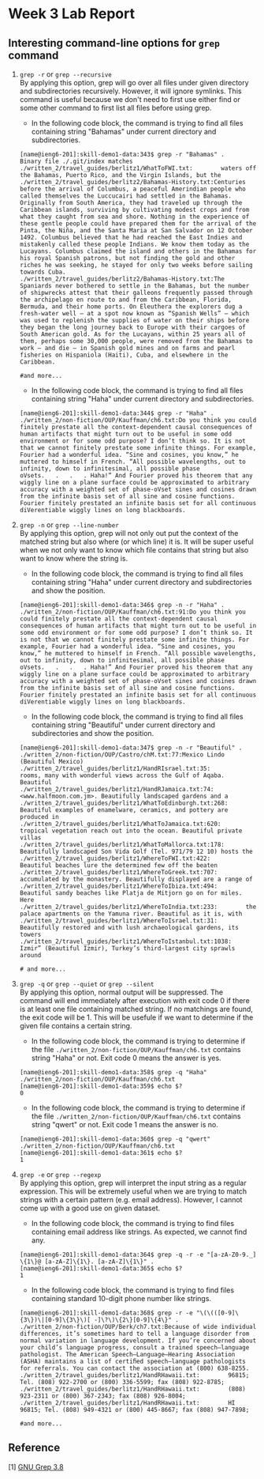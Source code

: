 # Week 3 Lab Report

## Interesting command-line options for ```grep``` command

1. ```grep -r``` or ```grep --recursive```<br>
By applying this option, grep will go over all files under given directory and subdirectories recursively. However, it will ignore symlinks. This command is useful because we don't need to first use either find or some other command to first list all files before using grep.<br>
    - In the following code block, the command is trying to find all files containing string "Bahamas" under current directory and subdirectories.


    ```
    [name@ieng6-201]:skill-demo1-data:343$ grep -r "Bahamas" .
    Binary file ./.git/index matches
    ./written_2/travel_guides/berlitz1/WhatToFWI.txt:        waters off the Bahamas, Puerto Rico, and the Virgin Islands, but the
    ./written_2/travel_guides/berlitz2/Bahamas-History.txt:Centuries before the arrival of Columbus, a peaceful Amerindian people who called themselves the Luccucairi had settled in the Bahamas. Originally from South America, they had traveled up through the Caribbean islands, surviving by cultivating modest crops and from what they caught from sea and shore. Nothing in the experience of these gentle people could have prepared them for the arrival of the Pinta, the Niña, and the Santa Maria at San Salvador on 12 October 1492. Columbus believed that he had reached the East Indies and mistakenly called these people Indians. We know them today as the Lucayans. Columbus claimed the island and others in the Bahamas for his royal Spanish patrons, but not finding the gold and other riches he was seeking, he stayed for only two weeks before sailing towards Cuba.
    ./written_2/travel_guides/berlitz2/Bahamas-History.txt:The Spaniards never bothered to settle in the Bahamas, but the number of shipwrecks attest that their galleons frequently passed through the archipelago en route to and from the Caribbean, Florida, Bermuda, and their home ports. On Eleuthera the explorers dug a fresh-water well — at a spot now known as “Spanish Wells” — which was used to replenish the supplies of water on their ships before they began the long journey back to Europe with their cargoes of South American gold. As for the Lucayans, within 25 years all of them, perhaps some 30,000 people, were removed from the Bahamas to work — and die — in Spanish gold mines and on farms and pearl fisheries on Hispaniola (Haiti), Cuba, and elsewhere in the Caribbean.

    #and more...
    ```

    - In the following code block, the command is trying to find all files containing string "Haha" under current directory and subdirectories.


    ```
    [name@ieng6-201]:skill-demo1-data:344$ grep -r "Haha" .
    ./written_2/non-fiction/OUP/Kauffman/ch6.txt:Do you think you could finitely prestate all the context-dependent causal consequences of human artifacts that might turn out to be useful in some odd environment or for some odd purpose? I don’t think so. It is not that we cannot finitely prestate some infinite things. For example, Fourier had a wonderful idea. “Sine and cosines, you know,” he muttered to himself in French. “All possible wavelengths, out to infinity, down to infinitesimal, all possible phase oVsets.   .   .   . Haha!” And Fourier proved his theorem that any wiggly line on a plane surface could be approximated to arbitrary accuracy with a weighted set of phase-oVset sines and cosines drawn from the infinite basis set of all sine and cosine functions. Fourier finitely prestated an infinite basis set for all continuous diVerentiable wiggly lines on long blackboards.
    ```

1. ```grep -n``` or ```grep --line-number```<br>
By applying this option, grep will not only out put the context of the matched string but also where (or which line) it is. It will be super useful when we not only want to know which file contains that string but also want to know where the string is.<br>
    - In the following code block, the command is trying to find all files containing string "Haha" under current directory and subdirectories and show the position.


    ```
    [name@ieng6-201]:skill-demo1-data:346$ grep -n -r "Haha" .
    ./written_2/non-fiction/OUP/Kauffman/ch6.txt:91:Do you think you could finitely prestate all the context-dependent causal consequences of human artifacts that might turn out to be useful in some odd environment or for some odd purpose? I don’t think so. It is not that we cannot finitely prestate some infinite things. For example, Fourier had a wonderful idea. “Sine and cosines, you know,” he muttered to himself in French. “All possible wavelengths, out to infinity, down to infinitesimal, all possible phase oVsets.   .   .   . Haha!” And Fourier proved his theorem that any wiggly line on a plane surface could be approximated to arbitrary accuracy with a weighted set of phase-oVset sines and cosines drawn from the infinite basis set of all sine and cosine functions. Fourier finitely prestated an infinite basis set for all continuous diVerentiable wiggly lines on long blackboards.
    ```

    - In the following code block, the command is trying to find all files containing string "Beautiful" under current directory and subdirectories and show the position.


    ```
    [name@ieng6-201]:skill-demo1-data:347$ grep -n -r "Beautiful" .
    ./written_2/non-fiction/OUP/Castro/chM.txt:77:Mexico Lindo (Beautiful Mexico)
    ./written_2/travel_guides/berlitz1/HandRIsrael.txt:35:        rooms, many with wonderful views across the Gulf of Aqaba. Beautiful
    ./written_2/travel_guides/berlitz1/HandRJamaica.txt:74:        <www.halfmoon.com.jm>. Beautifully landscaped gardens and a
    ./written_2/travel_guides/berlitz1/WhatToEdinburgh.txt:268:        Beautiful examples of enamelware, ceramics, and pottery are produced in
    ./written_2/travel_guides/berlitz1/WhatToJamaica.txt:620:        tropical vegetation reach out into the ocean. Beautiful private villas
    ./written_2/travel_guides/berlitz1/WhatToMallorca.txt:178:        Beautifully landscaped Son Vida Golf (Tel. 971/79 12 10) hosts the
    ./written_2/travel_guides/berlitz1/WhereToFWI.txt:422:        Beautiful beaches lure the determined few off the beaten
    ./written_2/travel_guides/berlitz1/WhereToGreek.txt:707:        accumulated by the monastery. Beautifully displayed are a range of
    ./written_2/travel_guides/berlitz1/WhereToIbiza.txt:494:        Beautiful sandy beaches like Platja de Mitjorn go on for miles. Here
    ./written_2/travel_guides/berlitz1/WhereToIndia.txt:233:        the palace apartments on the Yamuna river. Beautiful as it is, with
    ./written_2/travel_guides/berlitz1/WhereToIsrael.txt:31:        Beautifully restored and with lush archaeological gardens, its towers
    ./written_2/travel_guides/berlitz1/WhereToIstanbul.txt:1038:        Izmir” (Beautiful Izmir), Turkey’s third-largest city sprawls around
    
    # and more...
    ```

1. ```grep -q``` or ```grep --quiet``` or ```grep --silent```<br>
By applying this option, normal output will be suppressed. The command will end immediately after execution with exit code 0 if there is at least one file containing matched string. If no matchings are found, the exit code will be 1. This will be usefule if we want to determine if the given file contains a certain string. <br>
    - In the following code block, the command is trying to determine if the file ```./written_2/non-fiction/OUP/Kauffman/ch6.txt``` contains string "Haha" or not. Exit code 0 means the answer is yes.


    ```
    [name@ieng6-201]:skill-demo1-data:358$ grep -q "Haha" ./written_2/non-fiction/OUP/Kauffman/ch6.txt
    [name@ieng6-201]:skill-demo1-data:359$ echo $?
    0
    ```

    - In the following code block, the command is trying to determine if the file ```./written_2/non-fiction/OUP/Kauffman/ch6.txt``` contains string "qwert" or not. Exit code 1 means the answer is no.


    ```
    [name@ieng6-201]:skill-demo1-data:360$ grep -q "qwert" ./written_2/non-fiction/OUP/Kauffman/ch6.txt
    [name@ieng6-201]:skill-demo1-data:361$ echo $?
    1
    ```

1. ```grep -e``` or ```grep --regexp```<br>
By applying this option, grep will interpret the input string as a regular expression. This will be extremely useful when we are trying to match strings with a certain pattern (e.g. email address). However, I cannot come up with a good use on given dataset.
    - In the following code block, the command is trying to find files containing email address like strings. As expected, we cannot find any.


    ```
    [name@ieng6-201]:skill-demo1-data:364$ grep -q -r -e "[a-zA-Z0-9._] \{1\}@ [a-zA-Z]\{1\}. [a-zA-Z]\{1\}" .
    [name@ieng6-201]:skill-demo1-data:365$ echo $?
    1
    ```

    - In the following code block, the command is trying to find files containing standard 10-digit phone number like strings.


    ```
    [name@ieng6-201]:skill-demo1-data:368$ grep -r -e "\(\(([0-9]\{3\})\|[0-9]\{3\}\)[ -]\?\)\{2\}[0-9]\{4\}" .
    ./written_2/non-fiction/OUP/Berk/ch7.txt:Because of wide individual differences, it’s sometimes hard to tell a language disorder from normal variation in language development. If you’re concerned about your child’s language progress, consult a trained speech–language pathologist. The American Speech–Language–Hearing Association (ASHA) maintains a list of certiﬁed speech–language pathologists for referrals. You can contact the association at (800) 638-8255.
    ./written_2/travel_guides/berlitz1/HandRHawaii.txt:        96815; Tel. (808) 922-2700 or (800) 336-5599; fax (808) 922-8785;
    ./written_2/travel_guides/berlitz1/HandRHawaii.txt:        (808) 923-2311 or (800) 367-2343; fax (808) 926-8004;
    ./written_2/travel_guides/berlitz1/HandRHawaii.txt:        HI 96815; Tel. (808) 949-4321 or (800) 445-8667; fax (808) 947-7898;

    #and more...
    ```
    
## Reference
[1] [GNU Grep 3.8](https://www.gnu.org/software/grep/manual/grep.html)